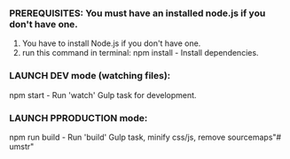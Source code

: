 ### PREREQUISITES: You must have an installed node.js if you don't have one.
1) You have to install Node.js if you don't have one.
2) run this command  in terminal:
npm install - Install dependencies.

### LAUNCH DEV mode (watching files):
npm start - Run 'watch' Gulp task for development.

### LAUNCH PPRODUCTION mode:
npm run build - Run 'build' Gulp task, minify css/js, remove sourcemaps"# umstr" 
